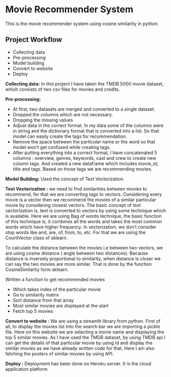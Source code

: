 # Movie Recommender System

This is the movie recommender system using cosine similarity in python.

## Project Workflow

* Collecting data
*  Pre-processing
* Model building
* Convert to website
* Deploy 

**Collecting data:** In this project I have taken the TMDB 5000 movie dataset, which consists of two csv files for movies and credits.

**Pre-processing:**
* At first, two datasets are merged and converted to a single dataset. 
* Dropped the columns which are not necessary.  
* Dropping the missing values 
* Adjust data  in the correct format. In my data some of the columns were in string and the dictionary  format that is converted into a list. So that model can easily create the tags for recommendation.
* Remove the space between the particular name or the word so that model won’t get confused while creating tags.
* After putting everything into a correct format, I have concatenated 5 columns : overview, genres, keywords, cast and crew to create new column tags. And created a new dataframe which includes movie_id, title and tags. Based on those tags we are recommending movies.

**Model Building:** Used the concept of Text Vectorization.

**Text Vectorization :** we need to find similarities between movies to recommend, for that we are converting tags to vectors. 
Considering every movie is a vector then we recommend the movies of a similar particular movie by considering closest vectors. 
The basic concept of text vectorization is,  text is converted to vectors by using some technique which is available. Here we are using Bag of words technique, the basic function of this technique is, it combines all the words and takes the most common words which have higher frequency. 
In vectorization, we don’t consider stop words  like and, are, of, from, to, etc. For that we are using the CountVector class of sklearn. 

To calculate the distance between the movies i.e between two vectors, we are using cosine distance ( angle between two distances). Because distance is inversely proportional to similarity, when distance is closer we can say the two movies are more similar. That is done by the function CosineSimilarity form sklearn.

Written a function to get  recommended movies
* Which takes index of the particular movie
* Go to similarity matrix
* Sort distance from that array
* Most similar movies are displayed at the start
* Fetch top 5 movies

**Convert to website :** We are using a streamlit library from python. First of all, to display the movies list into the search bar we are importing a pickle file. Here on this website we are selecting a movie name and displaying the top 5 similar movies. As I have used the TMDB dataset, by using TMDB api I can get the details of that particular movie by using id and display the similar movies as we have already written code for that. Here I am also fetching the posters of similar movies by using API. 

**Deploy :** Deployment has been done on Heroku server. It is the cloud application platform.

